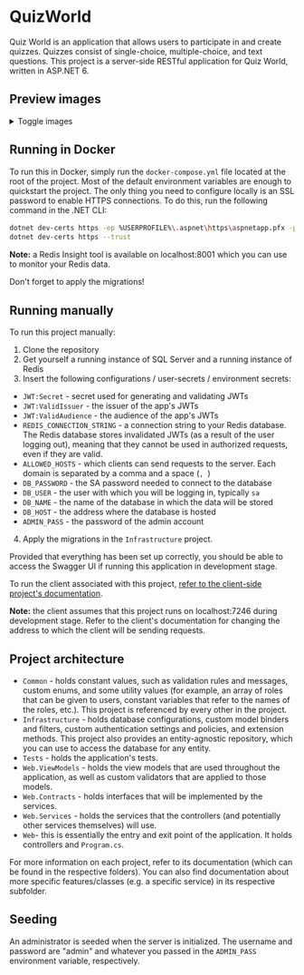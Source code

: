 # QuizWorld

Quiz World is an application that allows users to participate in and create quizzes. Quizzes consist of single-choice, multiple-choice, and text questions. This project is a server-side RESTful application for Quiz World, written in ASP.NET 6.

## Preview images

<details>
<summary>Toggle images</summary>
<br>
<img src="./preview-images/question_example.png" alt="An example of a question during a quiz session">
<img src="./preview-images/correct_answer_example.png" alt="An example of answering a question correctly">
<img src="./preview-images/wrong_answer_example.png" alt="An example of answering a question incorrectly">
<img src="./preview-images/creating_quiz_1.png" alt="An example of creating a quiz by filling the title and description and choosing the question type">
<img src="./preview-images/creating_quiz_2.png" alt="An example of creating a single-choice question">
<img src="./preview-images/creating_quiz_3.png" alt="An example of creating a multiple-choice question">
<img src="./preview-images/creating_quiz_4.png" alt="An example of creating a text question">
</details>


## Running in Docker
To run this in Docker, simply run the ``docker-compose.yml`` file located at the root of the project.
Most of the default environment variables are enough to quickstart the project. The only thing you need to configure locally is an SSL password to enable HTTPS connections. To do this, run the following command in the .NET CLI:

```bash
dotnet dev-certs https -ep %USERPROFILE%\.aspnet\https\aspnetapp.pfx -p 7a15279b-6c3a-42b1-978c-1e5dfa029b7e
dotnet dev-certs https --trust
```

**Note:** a Redis Insight tool is available on localhost:8001 which you can use to monitor your Redis data.

Don't forget to apply the migrations!

## Running manually
To run this project manually:
1) Clone the repository
2) Get yourself a running instance of SQL Server and a running instance of Redis
3) Insert the following configurations / user-secrets / environment secrets:
- ``JWT:Secret`` - secret used for generating and validating JWTs
- ``JWT:ValidIssuer`` - the issuer of the app's JWTs
- ``JWT:ValidAudience`` - the audience of the app's JWTs
- ``REDIS_CONNECTION_STRING`` - a connection string to your Redis database. The Redis database stores invalidated JWTs (as a result of the user logging out), meaning that they cannot be used in authorized requests, even if they are valid.
- ``ALLOWED_HOSTS`` - which clients can send requests to the server. Each domain is separated by a comma and a space (``, ``)
- ``DB_PASSWORD`` - the SA password needed to connect to the database
- ``DB_USER`` - the user with which you will be logging in, typically ``sa``
- ``DB_NAME`` - the name of the database in which the data will be stored
- ``DB_HOST`` - the address where the database is hosted
- ``ADMIN_PASS`` - the password of the admin account
4) Apply the migrations in the ``Infrastructure`` project.

Provided that everything has been set up correctly, you should be able to access the Swagger UI if running this application in development stage.

To run the client associated with this project, [refer to the client-side project's documentation](https://github.com/RyotaMitaraiWeb/Quiz-World).

**Note:** the client assumes that this project runs on localhost:7246 during development stage. Refer to the client's documentation for changing the address to which the client will be sending requests.

## Project architecture
- ``Common`` - holds constant values, such as validation rules and messages, custom enums, and some utility values (for example, an array of roles that can be given to users, constant variables that refer to the names of the roles, etc.). This project is referenced by every other in the project.
- ``Infrastructure`` - holds database configurations, custom model binders and filters, custom authentication settings and policies, and extension methods. This project also provides an entity-agnostic repository, which you can use to access the database for any entity.
- ``Tests`` - holds the application's tests.
- ``Web.ViewModels`` - holds the view models that are used throughout the application, as well as custom validators that are applied to those models.
- ``Web.Contracts`` - holds interfaces that will be implemented by the services.
- ``Web.Services`` - holds the services that the controllers (and potentially other services themselves) will use.
- ``Web``- this is essentially the entry and exit point of the application. It holds controllers and ``Program.cs``.

For more information on each project, refer to its documentation (which can be found in the respective folders). You can also find documentation about more specific features/classes (e.g. a specific service) in its respective subfolder.

## Seeding
An administrator is seeded when the server is initialized. The username and password are "admin" and whatever you passed in the ``ADMIN_PASS`` environment variable, respectively.
